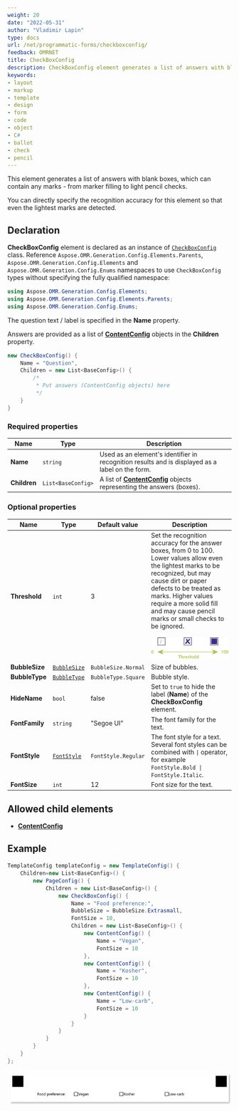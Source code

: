 ```yaml
---
weight: 20
date: "2022-05-31"
author: "Vladimir Lapin"
type: docs
url: /net/programmatic-forms/checkboxconfig/
feedback: OMRNET
title: CheckBoxConfig
description: CheckBoxConfig element generates a list of answers with blank bubbles that can accommodate any kind of marks.
keywords:
- layout
- markup
- template
- design
- form
- code
- object
- C#
- ballot
- check
- pencil
---
```


This element generates a list of answers with blank boxes, which can contain any marks - from marker filling to light pencil checks.

You can directly specify the recognition accuracy for this element so that even the lightest marks are detected.

## Declaration

**CheckBoxConfig** element is declared as an instance of [`CheckBoxConfig`](https://reference.aspose.com/omr/net/aspose.omr.generation.config.elements.parents/checkboxconfig/) class. Reference `Aspose.OMR.Generation.Config.Elements.Parents`, `Aspose.OMR.Generation.Config.Elements` and `Aspose.OMR.Generation.Config.Enums` namespaces to use `CheckBoxConfig` types without specifying the fully qualified namespace:

```csharp
using Aspose.OMR.Generation.Config.Elements;
using Aspose.OMR.Generation.Config.Elements.Parents;
using Aspose.OMR.Generation.Config.Enums;
```

The question text / label is specified in the **Name** property.

Answers are provided as a list of [**ContentConfig**](/omr/net/programmatic-forms/contentconfig/) objects in the **Children** property.

```csharp
new CheckBoxConfig() {
	Name = "Question",
	Children = new List<BaseConfig>() {
		/*
		 * Put answers (ContentConfig objects) here
		 */
	}
}
```

### Required properties

Name | Type | Description
---- | ---- | -----------
**Name** | `string` | Used as an element's identifier in recognition results and is displayed as a label on the form.
**Children** | `List<BaseConfig>` | A list of [**ContentConfig**](/omr/net/programmatic-forms/contentconfig/) objects representing the answers (boxes).

### Optional properties

Name | Type | Default value | Description
---- | ---- | ------------- | -----------
**Threshold** | `int` | 3 | Set the recognition accuracy for the answer boxes, from 0 to 100. Lower values allow even the lightest marks to be recognized, but may cause dirt or paper defects to be treated as marks. Higher values require a more solid fill and may cause pencil marks or small checks to be ignored.<br /><br />![Checkbox threshold](program-threshold.png)
**BubbleSize** | [`BubbleSize`](https://reference.aspose.com/omr/net/aspose.omr.generation/bubblesize/) | `BubbleSize.Normal` | Size of bubbles.
**BubbleType** | [`BubbleType`](https://reference.aspose.com/omr/net/aspose.omr.generation/bubbletype/) | `BubbleType.Square` | Bubble style.
**HideName** | `bool` | false | Set to `true` to hide the label (**Name**) of the **CheckBoxConfig** element.
**FontFamily** | `string` | "Segoe UI" | The font family for the text.
**FontStyle** | [`FontStyle`](https://reference.aspose.com/omr/net/aspose.omr.generation/fontstyle/) | `FontStyle.Regular` | The font style for a text.<br />Several font styles can be combined with `\|` operator, for example `FontStyle.Bold \| FontStyle.Italic`.
**FontSize** | `int` | 12 | Font size for the text.

## Allowed child elements

- [**ContentConfig**](/omr/net/programmatic-forms/contentconfig/)

## Example

```csharp
TemplateConfig templateConfig = new TemplateConfig() {
	Children=new List<BaseConfig>() {
		new PageConfig() {
			Children = new List<BaseConfig>() {
				new CheckBoxConfig() {
					Name = "Food preference:",
					BubbleSize = BubbleSize.Extrasmall,
					FontSize = 10,
					Children = new List<BaseConfig>() {
						new ContentConfig() {
							Name = "Vegan",
							FontSize = 10
						},
						new ContentConfig() {
							Name = "Kosher",
							FontSize = 10
						},
						new ContentConfig() {
							Name = "Low-carb",
							FontSize = 10
						}
					}
				}
			}
		}
	}
};
```

![Checkbox example](checkbox-example.png)
